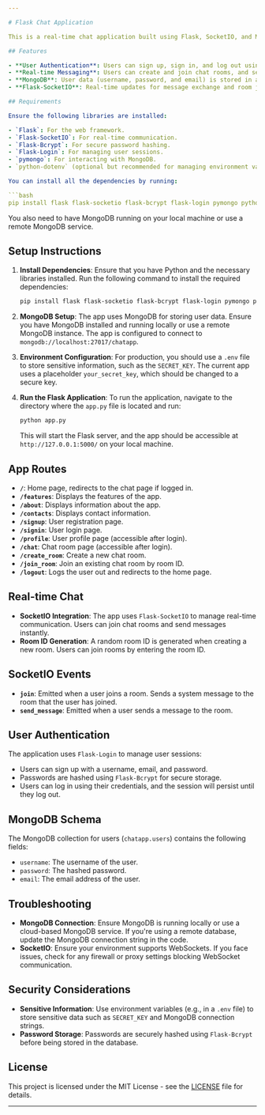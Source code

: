 ```yaml
---

# Flask Chat Application

This is a real-time chat application built using Flask, SocketIO, and MongoDB. The app allows users to sign up, sign in, create chat rooms, and send messages in real-time. It leverages Flask-Login for user authentication and Flask-SocketIO for real-time communication between users.

## Features

- **User Authentication**: Users can sign up, sign in, and log out using email and password.
- **Real-time Messaging**: Users can create and join chat rooms, and send/receive messages in real time.
- **MongoDB**: User data (username, password, and email) is stored in a MongoDB database.
- **Flask-SocketIO**: Real-time updates for message exchange and room joining.

## Requirements

Ensure the following libraries are installed:

- `Flask`: For the web framework.
- `Flask-SocketIO`: For real-time communication.
- `Flask-Bcrypt`: For secure password hashing.
- `Flask-Login`: For managing user sessions.
- `pymongo`: For interacting with MongoDB.
- `python-dotenv` (optional but recommended for managing environment variables securely).

You can install all the dependencies by running:

```bash
pip install flask flask-socketio flask-bcrypt flask-login pymongo python-dotenv
```

You also need to have MongoDB running on your local machine or use a remote MongoDB service.

## Setup Instructions

1. **Install Dependencies**: 
   Ensure that you have Python and the necessary libraries installed. Run the following command to install the required dependencies:

   ```bash
   pip install flask flask-socketio flask-bcrypt flask-login pymongo python-dotenv
   ```

2. **MongoDB Setup**:
   The app uses MongoDB for storing user data. Ensure you have MongoDB installed and running locally or use a remote MongoDB instance. The app is configured to connect to `mongodb://localhost:27017/chatapp`.

3. **Environment Configuration**:
   For production, you should use a `.env` file to store sensitive information, such as the `SECRET_KEY`. The current app uses a placeholder `your_secret_key`, which should be changed to a secure key.

4. **Run the Flask Application**:
   To run the application, navigate to the directory where the `app.py` file is located and run:

   ```bash
   python app.py
   ```

   This will start the Flask server, and the app should be accessible at `http://127.0.0.1:5000/` on your local machine.

## App Routes

- **`/`**: Home page, redirects to the chat page if logged in.
- **`/features`**: Displays the features of the app.
- **`/about`**: Displays information about the app.
- **`/contacts`**: Displays contact information.
- **`/signup`**: User registration page.
- **`/signin`**: User login page.
- **`/profile`**: User profile page (accessible after login).
- **`/chat`**: Chat room page (accessible after login).
- **`/create_room`**: Create a new chat room.
- **`/join_room`**: Join an existing chat room by room ID.
- **`/logout`**: Logs the user out and redirects to the home page.

## Real-time Chat

- **SocketIO Integration**: The app uses `Flask-SocketIO` to manage real-time communication. Users can join chat rooms and send messages instantly.
- **Room ID Generation**: A random room ID is generated when creating a new room. Users can join rooms by entering the room ID.

## SocketIO Events

- **`join`**: Emitted when a user joins a room. Sends a system message to the room that the user has joined.
- **`send_message`**: Emitted when a user sends a message to the room.

## User Authentication

The application uses `Flask-Login` to manage user sessions:

- Users can sign up with a username, email, and password.
- Passwords are hashed using `Flask-Bcrypt` for secure storage.
- Users can log in using their credentials, and the session will persist until they log out.

## MongoDB Schema

The MongoDB collection for users (`chatapp.users`) contains the following fields:

- `username`: The username of the user.
- `password`: The hashed password.
- `email`: The email address of the user.

## Troubleshooting

- **MongoDB Connection**: Ensure MongoDB is running locally or use a cloud-based MongoDB service. If you're using a remote database, update the MongoDB connection string in the code.
- **SocketIO**: Ensure your environment supports WebSockets. If you face issues, check for any firewall or proxy settings blocking WebSocket communication.

## Security Considerations

- **Sensitive Information**: Use environment variables (e.g., in a `.env` file) to store sensitive data such as `SECRET_KEY` and MongoDB connection strings.
- **Password Storage**: Passwords are securely hashed using `Flask-Bcrypt` before being stored in the database.

## License

This project is licensed under the MIT License - see the [LICENSE](LICENSE) file for details.

---
```

